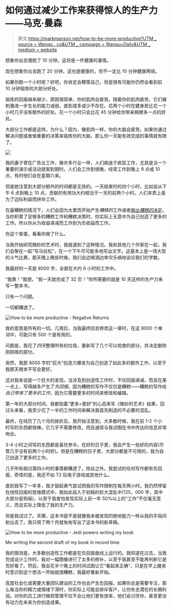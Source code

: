 # 如何通过减少工作来获得惊人的生产力——马克·曼森

> 原文:[https://markmanson.net/how-to-be-more-productive?UTM _ source = Wanqu . co&UTM _ campaign = Wanqu+Daily&UTM _ medium = website](https://markmanson.net/how-to-be-more-productive?utm_source=wanqu.co&utm_campaign=Wanqu+Daily&utm_medium=website)

想象你出去慢跑了 10 分钟。这将是一件健康的事情。

现在想象你出去跑了 20 分钟。这也是健康的，但不一定比 10 分钟健康两倍。

如果你跑一个小时呢？好吧，你肯定会鞭策自己，但是很有可能你仍然会看到前 10 分钟锻炼的大部分好处。

锻炼的回报越来越少，原因很简单，你的肌肉会疲劳。随着你的肌肉疲劳，它们被刺激进一步生长的能力减弱，直到或多或少不存在。花两个小时在健身房比花一个小时几乎没有额外的好处。花一个小时只会比花 45 分钟给你带来稍微多一点的好处。

大部分工作都是这样。为什么？因为，像肌肉一样，你的大脑会疲劳。如果你通过解决问题或者做重要的决策来锻炼你的大脑，那么你一天能有效完成的事情就有限了。

![](../Images/37b70e9c54d3ed6d3d5f4310bba42df8.png)

我的妻子曾在广告业工作，像许多行业一样，人们痴迷于疯狂工作，尤其是当一个重要的演示或活动提案到期时。人们会工作到很晚，经常工作到晚上 9 点或 10 点。有时他们会在星期六来。

但是她注意到大部分额外的时间都是无效的。一天结束时的四个小时，比如说从下午 6 点到晚上 10 点，贡献的有用功大约相当于一天的前两个小时。人们本质上是为了边际利益而拼命工作。

在最糟糕的情况下，人们会因为太累而开始产生*糟糕的*工作或者[做出*糟糕的*决定](/decision-making)。当你积累了足够多的糟糕工作和糟糕决策时，你实际上无意中为自己创造了更多的工作。所以你从为收益递减而工作到为负收益而工作。

你这个笨蛋，看看你做了什么。

当我开始研究微妙的艺术时，我就遇到了这种情况。我和其他几个作家在一起，我们会聚在一起“写马拉松”，在一个下午尽可能多地写出文字。这基本上是一场大型的斗气比赛，那天晚上晚些时候，我们会边喝酒边幸灾乐祸地谈论我们的字数。

我最好的一天是 8000 字，全部在大约 6 小时的工作中。

“我靠！”我想，“我一天就完成了 32 页！”你所需要的就是 10 天这样的生产力来写一整本书。

只有一个问题。

一切都糟透了。

![How to be more productive - Negative Returns](../Images/4f482ac9673f0a0a927f828a424bf70a.png)

我的意思是所有的一切。几周后，当我最终回去修改这一章时，在这 8000 个单词中，可能只有 500 个是有用的。

问题是，我花了*四天*整理所有的垃圾，重新写了几个可以抢救的部分，并决定删除刚刚吸的部分。

突然，我那 8000 字的“巨大”创造力爆发为自己创造了如此多的额外工作，以至于我那天根本不写会更好。

这对我来说是一个巨大的发现。当涉及到创造性工作时，不仅回报递减，而且在某一点上，写得越多产生了*负回报*。因为糟糕的写作不仅仅是糟糕——糟糕的写作给*自己带来了更多的工作*，因为它需要更多的时间来修改和编辑。

第一年的大部分时间，我都抱着“更多=更好”的心态来写《微妙的艺术》结果，回过头来看，我至少花了一半的工作时间来解决我首先制造的不必要的混乱。

最终，在经历了几个月的挫折后，我开始注意到，大多数时候，我在前 1-2 个小时写的东西都很棒。它几乎不需要修改，而且通常与我试图在书中传达的信息非常吻合。

3-4 小时之间写的东西都是喜忧参半。在好的日子里，我会产生一些好的内容(尽管几乎没有前两个小时好)。但是在糟糕的日子里，大部分都是不可用的，我为自己创造了更多的工作。

几乎所有超过第四小时的事情都糟透了。除此之外，我尝试的任何写作都有负回报，奇怪的是，我还不如 T2 玩电子游戏或其他什么。

直到我写了一年多，我才鼓起勇气尝试把我的写作限制在每天两小时。我仍然停留在线性回报的思维模式中，我如此投入于初稿的巨大混乱中(125，000 字，其中大部分是狗屎)，以至于我害怕发现实际上前一年 50%以上的“工作”不仅毫无意义，而且实际上降低了我的生产力。

但是我试过了。天哪，这本书是不是就像我未被发现的绝地能力一样从我的手指间射出去了。我只用了两个月就匆匆写出了这本书的新草稿。

![How to be more productive - Jedi powers writing my book](../Images/b69c368bb27bfcd4569fe9318451bb07.png)

Me writing the second draft of my book in record time.



我的猜测是，大多数创造性工作都是在负回报曲线上运行的。我知道在过去，当我完成设计工作时，我对一幅图像进行了太多的修补，以至于我甚至不能再判断它是否好看了。然后，我会花半个晚上的时间试图让它“看起来正确”，只是在早上醒来时意识到这个想法一开始就很糟糕，我最好重新开始。

高度社会化或需要大量团队建设的工作也会产生负回报。如果你总是需要专注，那么每当你的精力或情绪下滑时，你实际上可能会排斥客户，让你失去潜在的长期利润。对你的员工进行微观管理不仅不会让他们更有效率，他们会讨厌你，甚至更没有动力在未来为你创造成果。